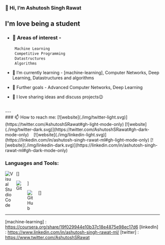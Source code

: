 ### 👋 Hi, I’m Ashutosh Singh Rawat

## I'm love being a student 
- ### 👀 Areas of interest -
       Machine Learning
       Competitive Programming
       Datastructures
       Algorithms

- 🌱 I’m currently learning - [machine-learning], Computer Networks, Deep Learning, Datastructures and algorithms

- 🎈 Further goals - Advanced Computer Networks, Deep Learning

- 💞️ I love sharing ideas and discuss projects😉
<br />
---
<br />
### 📫 How to reach me:
[![website](./img/twitter-light.svg)](https://twitter.com/AshutoshSRawat#gh-light-mode-only)
[![website](./img/twitter-dark.svg)](https://twitter.com/AshutoshSRawat#gh-dark-mode-only)
&nbsp;&nbsp;
[![website](./img/linkedin-light.svg)](https://linkedin.com/in/ashutosh-singh-rawat-ml#gh-light-mode-only)
[![website](./img/linkedin-dark.svg)](https://linkedin.com/in/ashutosh-singh-rawat-ml#gh-dark-mode-only)
&nbsp;&nbsp;


### Languages and Tools:

[<img align="left" alt="Visual Studio Code" width="26px" src="https://cdn.jsdelivr.net/gh/devicons/devicon/icons/vscode/vscode-original.svg" style="padding-right:10px;" />]

<img align="left" alt="Git" width="26px" src="https://cdn.jsdelivr.net/gh/devicons/devicon/icons/git/git-original.svg" style="padding-right:10px;" />]

[<img align="left" alt="GitHub" width="26px" src="https://user-images.githubusercontent.com/3369400/139447912-e0f43f33-6d9f-45f8-be46-2df5bbc91289.png" style="padding-right:10px;" />]

<br />
<br />

---

[machine-learning] : https://coursera.org/share/19f029944e10b37c18e4875e98ec17d6
[linkedIn] : https://www.linkedin.com/in/ashutosh-singh-rawat-ml/
[twitter] : https://www.twitter.com/AshutoshSRawat


<!---
Ashutosh-Rawat/Ashutosh-Rawat is a ✨ special ✨ repository because its `README.md` (this file) appears on your GitHub profile.
You can click the Preview link to take a look at your changes.
--->
